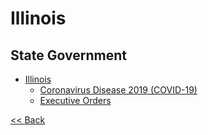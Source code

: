 # Illinois

## State Government

* [Illinois](https://www2.illinois.gov/)
  * [Coronavirus Disease 2019 (COVID-19)](https://coronavirus.illinois.gov/s/)
  * [Executive Orders](https://www2.illinois.gov/government/executive-orders)

[<< Back](README.md)

